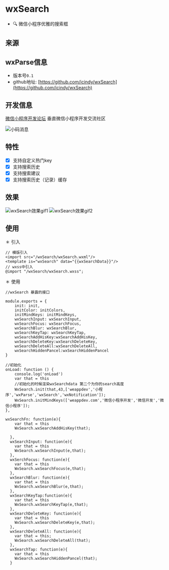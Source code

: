 # wxSearch

- 🔍 微信小程序优雅的搜索框

## 来源

## wxParse信息

* 版本号`0.1`
* github地址: [https://github.com/icindy/wxSearch](https://github.com/icindy/wxSearch)

##  开发信息

[微信小程序开发论坛](http://weappdev.com)
垂直微信小程序开发交流社区

![小码消息](images/qr.PNG)

## 特性


- [x] 支持自定义热门key
- [x] 支持搜索历史
- [x] 支持搜索建议
- [x] 支持搜索历史（记录）缓存

## 效果

![wxSearch效果gif1](screenshoot/wxSearch1.gif)
![wxSearch效果gif2](screenshoot/wxSearch2.gif)

## 使用

＊ 引入
```
// 模版引入
<import src="/wxSearch/wxSearch.wxml"/>
<template is="wxSearch" data="{{wxSearchData}}"/>
// wxss中引入
@import "/wxSearch/wxSearch.wxss";
```
＊ 使用

```
//wxSearch 暴露的接口

module.exports = {
    init: init,
    initColor: initColors,
    initMindKeys: initMindKeys,
    wxSearchInput: wxSearchInput,
    wxSearchFocus: wxSearchFocus,
    wxSearchBlur: wxSearchBlur,
    wxSearchKeyTap: wxSearchKeyTap,
    wxSearchAddHisKey:wxSearchAddHisKey,
    wxSearchDeleteKey:wxSearchDeleteKey,
    wxSearchDeleteAll:wxSearchDeleteAll,
    wxSearchHiddenPancel:wxSearchHiddenPancel
}

```

```
//初始化
onLoad: function () {
    console.log('onLoad')
    var that = this
    //初始化的时候渲染wxSearchdata 第二个为你的search高度
    WxSearch.init(that,43,['weappdev','小程序','wxParse','wxSearch','wxNotification']);
    WxSearch.initMindKeys(['weappdev.com','微信小程序开发','微信开发','微信小程序']);
},

```

```
wxSearchFn: function(e){
    var that = this
    WxSearch.wxSearchAddHisKey(that);
    
  },
  wxSearchInput: function(e){
    var that = this
    WxSearch.wxSearchInput(e,that);
  },
  wxSerchFocus: function(e){
    var that = this
    WxSearch.wxSearchFocus(e,that);
  },
  wxSearchBlur: function(e){
    var that = this
    WxSearch.wxSearchBlur(e,that);
  },
  wxSearchKeyTap:function(e){
    var that = this
    WxSearch.wxSearchKeyTap(e,that);
  },
  wxSearchDeleteKey: function(e){
    var that = this
    WxSearch.wxSearchDeleteKey(e,that);
  },
  wxSearchDeleteAll: function(e){
    var that = this;
    WxSearch.wxSearchDeleteAll(that);
  },
  wxSearchTap: function(e){
    var that = this
    WxSearch.wxSearchHiddenPancel(that);
  }
```
